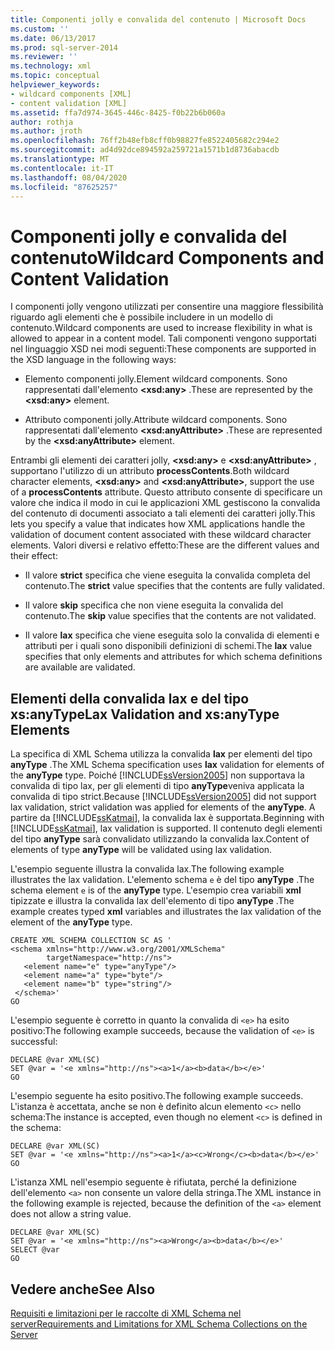 ```yaml
---
title: Componenti jolly e convalida del contenuto | Microsoft Docs
ms.custom: ''
ms.date: 06/13/2017
ms.prod: sql-server-2014
ms.reviewer: ''
ms.technology: xml
ms.topic: conceptual
helpviewer_keywords:
- wildcard components [XML]
- content validation [XML]
ms.assetid: ffa7d974-3645-446c-8425-f0b22b6b060a
author: rothja
ms.author: jroth
ms.openlocfilehash: 76ff2b48efb8cff0b98827fe8522405682c294e2
ms.sourcegitcommit: ad4d92dce894592a259721a1571b1d8736abacdb
ms.translationtype: MT
ms.contentlocale: it-IT
ms.lasthandoff: 08/04/2020
ms.locfileid: "87625257"
---
```

# <a name="wildcard-components-and-content-validation"></a><span data-ttu-id="a81d3-102">Componenti jolly e convalida del contenuto</span><span class="sxs-lookup"><span data-stu-id="a81d3-102">Wildcard Components and Content Validation</span></span>
  <span data-ttu-id="a81d3-103">I componenti jolly vengono utilizzati per consentire una maggiore flessibilità riguardo agli elementi che è possibile includere in un modello di contenuto.</span><span class="sxs-lookup"><span data-stu-id="a81d3-103">Wildcard components are used to increase flexibility in what is allowed to appear in a content model.</span></span> <span data-ttu-id="a81d3-104">Tali componenti vengono supportati nel linguaggio XSD nei modi seguenti:</span><span class="sxs-lookup"><span data-stu-id="a81d3-104">These components are supported in the XSD language in the following ways:</span></span>  
  
-   <span data-ttu-id="a81d3-105">Elemento componenti jolly.</span><span class="sxs-lookup"><span data-stu-id="a81d3-105">Element wildcard components.</span></span> <span data-ttu-id="a81d3-106">Sono rappresentati dall'elemento **\<xsd:any>** .</span><span class="sxs-lookup"><span data-stu-id="a81d3-106">These are represented by the **\<xsd:any>** element.</span></span>  
  
-   <span data-ttu-id="a81d3-107">Attributo componenti jolly.</span><span class="sxs-lookup"><span data-stu-id="a81d3-107">Attribute wildcard components.</span></span> <span data-ttu-id="a81d3-108">Sono rappresentati dall'elemento **\<xsd:anyAttribute>** .</span><span class="sxs-lookup"><span data-stu-id="a81d3-108">These are represented by the **\<xsd:anyAttribute>** element.</span></span>  
  
 <span data-ttu-id="a81d3-109">Entrambi gli elementi dei caratteri jolly, **\<xsd:any>** e **\<xsd:anyAttribute>** , supportano l'utilizzo di un attributo **processContents**.</span><span class="sxs-lookup"><span data-stu-id="a81d3-109">Both wildcard character elements, **\<xsd:any>** and **\<xsd:anyAttribute>**, support the use of a **processContents** attribute.</span></span> <span data-ttu-id="a81d3-110">Questo attributo consente di specificare un valore che indica il modo in cui le applicazioni XML gestiscono la convalida del contenuto di documenti associato a tali elementi dei caratteri jolly.</span><span class="sxs-lookup"><span data-stu-id="a81d3-110">This lets you specify a value that indicates how XML applications handle the validation of document content associated with these wildcard character elements.</span></span> <span data-ttu-id="a81d3-111">Valori diversi e relativo effetto:</span><span class="sxs-lookup"><span data-stu-id="a81d3-111">These are the different values and their effect:</span></span>  
  
-   <span data-ttu-id="a81d3-112">Il valore **strict** specifica che viene eseguita la convalida completa del contenuto.</span><span class="sxs-lookup"><span data-stu-id="a81d3-112">The **strict** value specifies that the contents are fully validated.</span></span>  
  
-   <span data-ttu-id="a81d3-113">Il valore **skip** specifica che non viene eseguita la convalida del contenuto.</span><span class="sxs-lookup"><span data-stu-id="a81d3-113">The **skip** value specifies that the contents are not validated.</span></span>  
  
-   <span data-ttu-id="a81d3-114">Il valore **lax** specifica che viene eseguita solo la convalida di elementi e attributi per i quali sono disponibili definizioni di schemi.</span><span class="sxs-lookup"><span data-stu-id="a81d3-114">The **lax** value specifies that only elements and attributes for which schema definitions are available are validated.</span></span>  
  
## <a name="lax-validation-and-xsanytype-elements"></a><span data-ttu-id="a81d3-115">Elementi della convalida lax e del tipo xs:anyType</span><span class="sxs-lookup"><span data-stu-id="a81d3-115">Lax Validation and xs:anyType Elements</span></span>  
 <span data-ttu-id="a81d3-116">La specifica di XML Schema utilizza la convalida **lax** per elementi del tipo **anyType** .</span><span class="sxs-lookup"><span data-stu-id="a81d3-116">The XML Schema specification uses **lax** validation for elements of the **anyType** type.</span></span> <span data-ttu-id="a81d3-117">Poiché [!INCLUDE[ssVersion2005](../../includes/ssversion2005-md.md)] non supportava la convalida di tipo lax, per gli elementi di tipo **anyType**veniva applicata la convalida di tipo strict.</span><span class="sxs-lookup"><span data-stu-id="a81d3-117">Because [!INCLUDE[ssVersion2005](../../includes/ssversion2005-md.md)] did not support lax validation, strict validation was applied for elements of the **anyType**.</span></span> <span data-ttu-id="a81d3-118">A partire da [!INCLUDE[ssKatmai](../../includes/sskatmai-md.md)], la convalida lax è supportata.</span><span class="sxs-lookup"><span data-stu-id="a81d3-118">Beginning with [!INCLUDE[ssKatmai](../../includes/sskatmai-md.md)], lax validation is supported.</span></span> <span data-ttu-id="a81d3-119">Il contenuto degli elementi del tipo **anyType** sarà convalidato utilizzando la convalida lax.</span><span class="sxs-lookup"><span data-stu-id="a81d3-119">Content of elements of type **anyType** will be validated using lax validation.</span></span>  
  
 <span data-ttu-id="a81d3-120">L'esempio seguente illustra la convalida lax.</span><span class="sxs-lookup"><span data-stu-id="a81d3-120">The following example illustrates the lax validation.</span></span> <span data-ttu-id="a81d3-121">L'elemento schema `e` è del tipo **anyType** .</span><span class="sxs-lookup"><span data-stu-id="a81d3-121">The schema element `e` is of the **anyType** type.</span></span> <span data-ttu-id="a81d3-122">L'esempio crea variabili **xml** tipizzate e illustra la convalida lax dell'elemento di tipo **anyType** .</span><span class="sxs-lookup"><span data-stu-id="a81d3-122">The example creates typed **xml** variables and illustrates the lax validation of the element of the **anyType** type.</span></span>  
  
```  
CREATE XML SCHEMA COLLECTION SC AS '  
<schema xmlns="http://www.w3.org/2001/XMLSchema"   
        targetNamespace="http://ns">  
   <element name="e" type="anyType"/>  
   <element name="a" type="byte"/>  
   <element name="b" type="string"/>  
 </schema>'  
GO  
```  
  
 <span data-ttu-id="a81d3-123">L'esempio seguente è corretto in quanto la convalida di `<e>` ha esito positivo:</span><span class="sxs-lookup"><span data-stu-id="a81d3-123">The following example succeeds, because the validation of `<e>` is successful:</span></span>  
  
```  
DECLARE @var XML(SC)  
SET @var = '<e xmlns="http://ns"><a>1</a><b>data</b></e>'  
GO  
```  
  
 <span data-ttu-id="a81d3-124">L'esempio seguente ha esito positivo.</span><span class="sxs-lookup"><span data-stu-id="a81d3-124">The following example succeeds.</span></span> <span data-ttu-id="a81d3-125">L'istanza è accettata, anche se non è definito alcun elemento `<c>` nello schema:</span><span class="sxs-lookup"><span data-stu-id="a81d3-125">The instance is accepted, even though no element `<c>` is defined in the schema:</span></span>  
  
```  
DECLARE @var XML(SC)  
SET @var = '<e xmlns="http://ns"><a>1</a><c>Wrong</c><b>data</b></e>'  
GO  
```  
  
 <span data-ttu-id="a81d3-126">L'istanza XML nell'esempio seguente è rifiutata, perché la definizione dell'elemento `<a>` non consente un valore della stringa.</span><span class="sxs-lookup"><span data-stu-id="a81d3-126">The XML instance in the following example is rejected, because the definition of the `<a>` element does not allow a string value.</span></span>  
  
```  
DECLARE @var XML(SC)  
SET @var = '<e xmlns="http://ns"><a>Wrong</a><b>data</b></e>'  
SELECT @var  
GO  
```  
  
## <a name="see-also"></a><span data-ttu-id="a81d3-127">Vedere anche</span><span class="sxs-lookup"><span data-stu-id="a81d3-127">See Also</span></span>  
 [<span data-ttu-id="a81d3-128">Requisiti e limitazioni per le raccolte di XML Schema nel server</span><span class="sxs-lookup"><span data-stu-id="a81d3-128">Requirements and Limitations for XML Schema Collections on the Server</span></span>](requirements-and-limitations-for-xml-schema-collections-on-the-server.md)  
  
  
